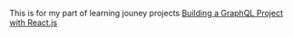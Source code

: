This is for my part of learning jouney projects [Building a GraphQL Project with React.js](https://www.linkedin.com/learning/building-a-graphql-project-with-react-js/why-use-react-with-graphql-for-projects?autoplay=true&resume=false)